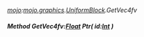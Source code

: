 _[mojo](../../modules/mojo/mojo-module.md):[mojo.graphics](../../modules/mojo/mojo-graphics.md).[UniformBlock](../../modules/mojo/mojo-graphics-uniformblock.md).GetVec4fv_
##### Method GetVec4fv:[Float](../../modules/wonkey/wonkey-types-float.md) Ptr( id:[Int](../../modules/wonkey/wonkey-types-int.md) )
